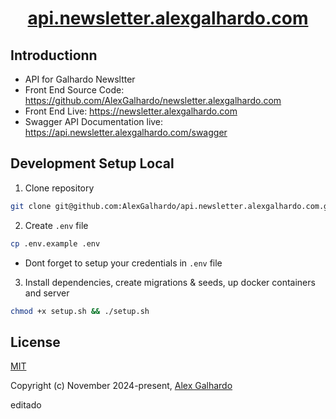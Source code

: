 <h1 align="center"><a href="https://api.newsletter.alexgalhardo.com" target="_blank">api.newsletter.alexgalhardo.com</a></h1>



## Introductionn

- API for Galhardo Newsltter
- Front End Source Code: <https://github.com/AlexGalhardo/newsletter.alexgalhardo.com>
- Front End Live: <https://newsletter.alexgalhardo.com>
- Swagger API Documentation live: <https://api.newsletter.alexgalhardo.com/swagger>

## Development Setup Local

1. Clone repository
```bash
git clone git@github.com:AlexGalhardo/api.newsletter.alexgalhardo.com.git
```

2. Create `.env` file
```bash
cp .env.example .env
```
- Dont forget to setup your credentials in `.env` file

3. Install dependencies, create migrations & seeds, up docker containers and server
```bash
chmod +x setup.sh && ./setup.sh
```

## License

[MIT](http://opensource.org/licenses/MIT)

Copyright (c) November 2024-present, [Alex Galhardo](https://github.com/AlexGalhardo)

editado
